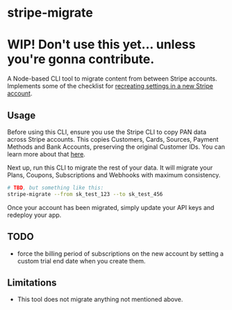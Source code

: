 # stripe-migrate

# WIP! Don't use this yet... unless you're gonna contribute.

A Node-based CLI tool to migrate content from between Stripe accounts. Implements some of the checklist for [recreating settings in a new Stripe account](https://support.stripe.com/questions/checklist-for-recreating-settings-in-a-new-stripe-account).

## Usage

Before using this CLI, ensure you use the Stripe CLI to copy PAN data across Stripe accounts. This copies Customers, Cards, Sources, Payment Methods and Bank Accounts, preserving the original Customer IDs. You can learn more about that [here](https://support.stripe.com/questions/copy-existing-account-data-to-a-new-stripe-account).

Next up, run this CLI to migrate the rest of your data. It will migrate your Plans, Coupons, Subscriptions and Webhooks with maximum consistency.

```bash
# TBD, but something like this:
stripe-migrate --from sk_test_123 --to sk_test_456
```

Once your account has been migrated, simply update your API keys and redeploy your app.

## TODO

- force the billing period of subscriptions on the new account by setting a custom trial end date when you create them.

## Limitations

- This tool does not migrate anything not mentioned above.

